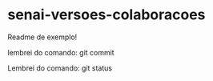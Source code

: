 # senai-versoes-colaboracoes

Readme de exemplo!

lembrei do comando: git commit

Lembrei do comando: git status
